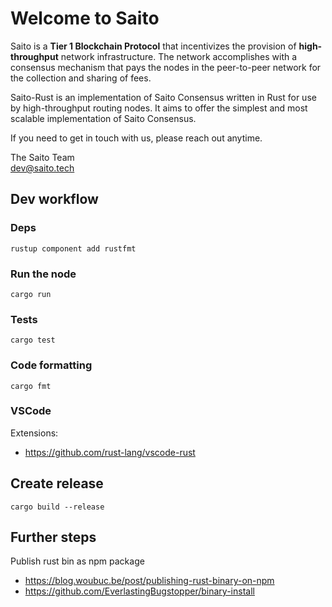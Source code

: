 # Welcome to Saito

Saito is a **Tier 1 Blockchain Protocol** that incentivizes the provision of **high-throughput** network infrastructure. The network accomplishes with a consensus mechanism that pays the nodes in the peer-to-peer network for the collection and sharing of fees.

Saito-Rust is an implementation of Saito Consensus written in Rust for use by high-throughput routing nodes. It aims to offer the simplest and most scalable implementation of Saito Consensus.

If you need to get in touch with us, please reach out anytime.

The Saito Team  
dev@saito.tech

## Dev workflow

### Deps

```
rustup component add rustfmt
```

### Run the node

```
cargo run
```

### Tests

```
cargo test
```

### Code formatting

```
cargo fmt
```

### VSCode

Extensions:

- https://github.com/rust-lang/vscode-rust

## Create release

```
cargo build --release
```

## Further steps

Publish rust bin as npm package

- https://blog.woubuc.be/post/publishing-rust-binary-on-npm
- https://github.com/EverlastingBugstopper/binary-install
